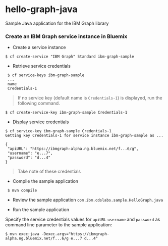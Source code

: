 # hello-graph-java
Sample Java application for the IBM Graph library


### Create an IBM Graph service instance in Bluemix

* Create a service instance
```
$ cf create-service "IBM Graph" Standard ibm-graph-sample
```

* Retrieve service credentials
```
 $ cf service-keys ibm-graph-sample
 ...
 name
 Credentials-1
```

 > If no service key (default name is `Credentials-1`) is displayed, run the following command. 
```
$ cf create-service-key ibm-graph-sample Credentials-1
```

* Display service credentials
```
$ cf service-key ibm-graph-sample Credentials-1
Getting key Credentials-1 for service instance ibm-graph-sample as ...

{
 "apiURL": "https://ibmgraph-alpha.ng.bluemix.net/f...6/g",
 "username": "e...7",
 "password": "d...4"
}
```

> Take note of these credentials

* Compile the sample application

```
 $ mvn compile
```

* Review the sample application `com.ibm.cdslabs.sample.HelloGraph.java`

* Run the sample application

Specify the service credentials values for `apiURL` `username` and `password` as command line parameter to the sample application:

```
$ mvn exec:java -Dexec.args="https://ibmgraph-alpha.ng.bluemix.net/f...6/g e...7 d...4"
```
